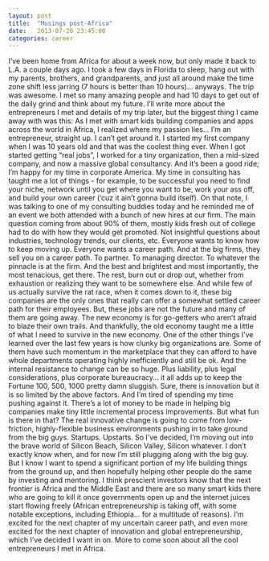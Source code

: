```yaml
---
layout: post
title:  "Musings post-Africa"
date:   2013-07-20 23:45:00
categories: career
---
```


I’ve been home from Africa for about a week now, but only made it back to L.A. a couple days ago. I took a few days in Florida to sleep, hang out with my parents, brothers, and grandparents, and just all around make the time zone shift less jarring (7 hours is better than 10 hours)… anyways. The trip was awesome. I met so many amazing people and had 10 days to get out of the daily grind and think about my future. I’ll write more about the entrepreneurs I met and details of my trip later, but the biggest thing I came away with was this: As I met with smart kids building companies and apps across the world in Africa, I realized where my passion lies… I’m an entrepreneur, straight up. I can’t get around it. I started my first company when I was 10 years old and that was the coolest thing ever. When I got started getting “real jobs”, I worked for a tiny organization, then a mid-sized company, and now a massive global consultancy. And it’s been a good ride; I’m happy for my time in corporate America. My time in consulting has taught me a lot of things - for example, to be successful you need to find your niche, network until you get where you want to be, work your ass off, and build your own career (‘cuz it ain’t gonna build itself). On that note, I was talking to one of my consulting buddies today and he reminded me of an event we both attended with a bunch of new hires at our firm. The main question coming from about 90% of them, mostly kids fresh out of college had to do with how they would get promoted. Not insightful questions about industries, technology trends, our clients, etc. Everyone wants to know how to keep moving up. Everyone wants a career path. And at the big firms, they sell you on a career path. To partner. To managing director. To whatever the pinnacle is at the firm. And the best and brightest and most importantly, the most tenacious, get there. The rest, burn out or drop out, whether from exhaustion or realizing they want to be somewhere else. And while few of us actually survive the rat race, when it comes down to it, these big companies are the only ones that really can offer a somewhat settled career path for their employees. But, these jobs are not the future and many of them are going away. The new economy is for go-getters who aren’t afraid to blaze their own trails. And thankfully, the old economy taught me a little of what I need to survive in the new economy. One of the other things I’ve learned over the last few years is how clunky big organizations are. Some of them have such momentum in the marketplace that they can afford to have whole departments operating highly inefficiently and still be ok. And the internal resistance to change can be so huge. Plus liability, plus legal considerations, plus corporate bureaucracy… it all adds up to keep the Fortune 100, 500, 1000 pretty damn sluggish. Sure, there is innovation but it is so limited by the above factors. And I’m tired of spending my time pushing against it. There’s a lot of money to be made in helping big companies make tiny little incremental process improvements. But what fun is there in that? The real innovative change is going to come from low-friction, highly-flexible business environments pushing in to take ground from the big guys. Startups. Upstarts. So I’ve decided, I’m moving out into the brave world of Silicon Beach, Silicon Valley, Silicon whatever. I don’t exactly know when, and for now I’m still plugging along with the big guy. But I know I want to spend a significant portion of my life building things from the ground up, and then hopefully helping other people do the same by investing and mentoring. I think prescient investors know that the next frontier is Africa and the Middle East and there are so many smart kids there who are going to kill it once governments open up and the internet juices start flowing freely (African entrepreneurship is taking off, with some notable exceptions, including Ethiopia… for a multitude of reasons). I’m excited for the next chapter of my uncertain career path, and even more excited for the next chapter of innovation and global entrepreneurship, which I’ve decided I want in on. More to come soon about all the cool entrepreneurs I met in Africa.
